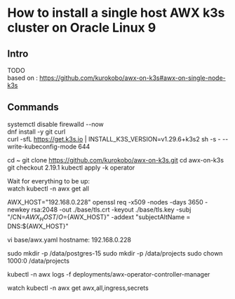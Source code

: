 # How to install a single host AWX k3s cluster on Oracle Linux 9
## Intro
TODO  
based on : https://github.com/kurokobo/awx-on-k3s#awx-on-single-node-k3s
  
## Commands
  
systemctl disable firewalld --now  
dnf install -y git curl  
curl -sfL https://get.k3s.io | INSTALL_K3S_VERSION=v1.29.6+k3s2 sh -s - --write-kubeconfig-mode 644
  
cd ~
git clone https://github.com/kurokobo/awx-on-k3s.git
cd awx-on-k3s
git checkout 2.19.1
kubectl apply -k operator
  
Wait for everything to be up:  
watch kubectl -n awx get all  

AWX_HOST="192.168.0.228"
openssl req -x509 -nodes -days 3650 -newkey rsa:2048 -out ./base/tls.crt -keyout ./base/tls.key -subj "/CN=${AWX_HOST}/O=${AWX_HOST}" -addext "subjectAltName = DNS:${AWX_HOST}"

vi base/awx.yaml
hostname: 192.168.0.228

sudo mkdir -p /data/postgres-15
sudo mkdir -p /data/projects
sudo chown 1000:0 /data/projects

kubectl -n awx logs -f deployments/awx-operator-controller-manager

watch kubectl -n awx get awx,all,ingress,secrets


